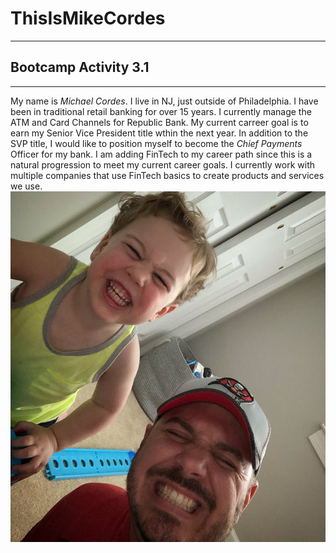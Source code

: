 # ThisIsMikeCordes
---
## Bootcamp Activity 3.1
 ---

My name is *_Michael Cordes_*.  I live in NJ, just outside of Philadelphia.
I have been in traditional retail banking for over 15 years.  I currently manage the ATM and Card Channels for Republic Bank.
My current carreer goal is to earn my Senior Vice President title wthin the next year.  In addition to the SVP title, I would like to position myself to become the *Chief Payments* Officer for my bank.
I am adding FinTech to my career path since this is a natural progression to meet my current career goals.  I currently work with multiple companies that use FinTech basics to create products and services we use.  
![My son and I](Me.jpg)
